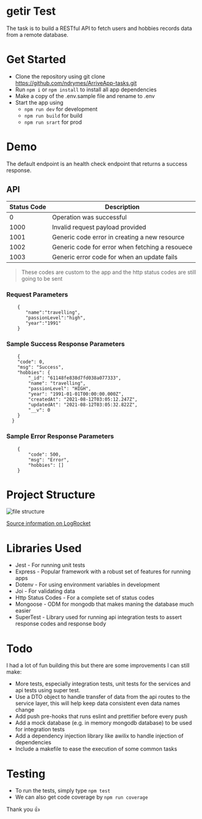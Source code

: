 # getir Test

The task is to build a RESTful API to fetch  users and hobbies records data from a remote database.

# Get Started

- Clone the repository using git clone https://github.com/ndrymes/ArriveApp-tasks.git
- Run `npm i` or `npm install` to install all app dependencies
- Make a copy of the .env.sample file and rename to .env
- Start the app using
  - `npm run dev` for development
  - `npm run build` for build
  - `npm run srart` for prod

# Demo

The default endpoint is an health check endpoint that returns a success response.

## API


| Status Code | Description                                 |
| ----------- | ------------------------------------------- |
| 0           | Operation was successful                    |
| 1000        | Invalid request payload provided            |
| 1001        | Generic code error in creating a new resource|
| 1002        | Generic code for error when fetching a resouece            |
| 1003        | Generic error code for when an update fails            |

> These codes are custom to the app and the http status codes are still going to be sent 

### Request Parameters

```
    {
       "name":"travelling",
       "passionLevel":"high",
       "year":"1991"
    }
```

### Sample Success Response Parameters

```
    {
    "code": 0,
    "msg": "Success",
    "hobbies": {
        "_id": "61148fe838d7fd038a077333",
        "name": "travelling",
        "passionLevel": "HIGH",
        "year": "1991-01-01T00:00:00.000Z",
        "createdAt": "2021-08-12T03:05:12.247Z",
        "updatedAt": "2021-08-12T03:05:32.822Z",
        "__v": 0
    }
  }
```

### Sample Error Response Parameters

```
    {
        "code": 500,
        "msg": "Error",
        "hobbies": []
    }
```

# Project Structure

![file structure](https://pasteboard.co/KfvpVyw.png)

<a href="https://blog.logrocket.com/the-perfect-architecture-flow-for-your-next-node-js-project/">Source information on  LogRocket</a>

# Libraries Used

- Jest - For running unit tests
- Express - Popular framework with a robust set of features for running apps
- Dotenv - For using environment variables in development
- Joi - For validating data
- Http Status Codes - For a complete set of status codes
- Mongoose - ODM for mongodb that makes maning the database much easier
- SuperTest - Library used for running api integration tests to assert response codes and response body

# Todo

I had a lot of fun building this but there are some improvements I can still make:

- More tests, especially integration tests, unit tests for the services and api tests using super test.
- Use a DTO object to handle transfer of data from the api routes to the service layer, this will help keep data consistent even data names change
- Add push pre-hooks that runs eslint and prettifier before every push
- Add a mock database (e.g. in memory mongodb database) to be used for integration tests
- Add a dependency injection library like awilix to handle injection of dependencies
- Include a makefile to ease the execution of some common tasks

# Testing

- To run the tests, simply type `npm test`
- We can also get code coverage by `npm run coverage`

Thank you 👍
